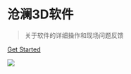 <!-- _coverpage.md -->


<!-- 图标 
![logo](./public/img/gouhuo.gif)-->

# 沧澜3D软件

> 关于软件的详细操作和现场问题反馈  

[Get Started](/DME.md)

<!-- 背景图片 -->
![](./public/img/background.jpg)
